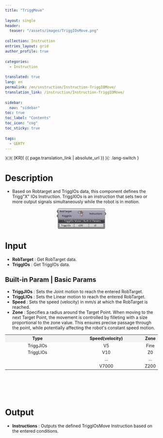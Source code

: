 ```yaml
---
title: "TriggMove"

layout: single
header:
  teaser: "/assets/images/TriggIOsMove.png"

collection: Instruction
entries_layout: grid
author_profile: true

categories:
  - Instruction

translated: true
lang: en
permalink: /en/instruction/Instruction-TriggIOMove/
translation_link: /instruction/Instruction-TriggIOMove/

sidebar:
  nav: "sidebar"
toc: true
toc_label: "Contents"
toc_icon: "cog"
toc_sticky: true

tags: 
  - GERTY
---
```


:kr: [KR]( {{ page.translation_link | absolute_url }} ){: .lang-switch }

# Description

* Based on Robtarget and TriggIOs data, this component defines the Trigg"X" IOs Instruction. TriggXIOs is an instruction that sets two or more output signals simultaneously while the robot is in motion.

<p align="center">  <img src="/assets/images/TriggIOsMove.png" align="center" width="32%"></p>

# Input

* **RobTarget** : Get RobTarget data.
* **TriggIOs** : Get TriggIOs data.

## Built-in Param | Basic Params

* **TriggJIOs** : Sets the Joint motion to reach the entered RobTarget.
* **TriggLIOs** : Sets the Linear motion to reach the entered RobTarget.
* **Speed** : Sets the speed (velocity) in mm/s at which the RobTarget is reached.
* **Zone** : Specifies a radius around the Target Point. When moving to the next Target Point, the movement is controlled by filleting with a size proportional to the zone value. This ensures precise passage through the point, while potentially affecting the robot's constant speed motion.

<p align="center">
<table style="border-collapse: collapse: width: 51 %; height: 200px;" border="0.5" data-ke-style="sytle4">
<tr style="height: 20px;" bgcolor="#F2F2F2">
<td style="width: 45%; height: 20px; text-align: center; font-weight: bolder;">Type</td>
<td style="width: 50%; height: 20px; text-align: center; font-weight: bolder;">Speed(velocity)</td>
<td style="width: 55%; height: 20px; text-align: center; font-weight: bolder;">Zone</td>
</tr>
<tr style="height: 0px;">
<td style="width: 45%; height: 1-px; text-align: center;" rowspan="1">TriggJIOs</td>
<td style="width: 50%; height: 1-px; text-align: center;" rowspan="1">V5</td>
<td style="width: 55%; height: 1-px; text-align: center;" rowspan="1">Fine</td>
</tr>
<tr style="height: 0px;">
<td style="width: 45%; height: 1-px; text-align: center;" rowspan="1">TriggLIOs</td>
<td style="width: 50%; height: 1-px; text-align: center;" rowspan="1">V10</td>
<td style="width: 55%; height: 1-px; text-align: center;" rowspan="1">Z0</td>
</tr>
<tr style="height: 0px;">
<td style="width: 45%; height: 1-px; text-align: center;" rowspan="1"> </td>
<td style="width: 50%; height: 1-px; text-align: center;" rowspan="1">...</td>
<td style="width: 55%; height: 1-px; text-align: center;" rowspan="1">...</td>
</tr>
<tr style="height: 0px;">
<td style="width: 45%; height: 1-px; text-align: center;" rowspan="1"> </td>
<td style="width: 50%; height: 1-px; text-align: center;" rowspan="1">V7000</td>
<td style="width: 55%; height: 1-px; text-align: center;" rowspan="1">Z200</td>
</tr>
</table>
</p>

# Output

* **Instructions** : Outputs the defined TriggIOsMove Instruction based on the entered conditions.